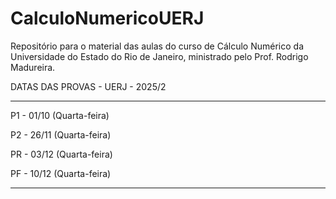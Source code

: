 # CalculoNumericoUERJ
Repositório para o material das aulas do curso de Cálculo Numérico da Universidade do Estado do Rio de Janeiro, ministrado pelo Prof. Rodrigo Madureira.

DATAS DAS PROVAS - UERJ - 2025/2 

-------------------------------------------------------------------------------------------------------------

P1 - 01/10 (Quarta-feira)

P2 - 26/11 (Quarta-feira)

PR - 03/12 (Quarta-feira)

PF - 10/12 (Quarta-feira)

--------------------------------------------------------------------------------------------------------
